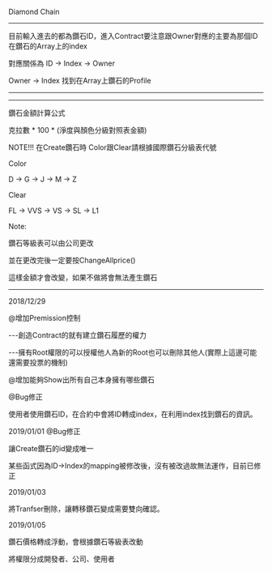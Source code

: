 Diamond Chain
***


目前輸入進去的都為鑽石ID，進入Contract要注意跟Owner對應的主要為那個ID在鑽石的Array上的index


對應關係為
ID -> Index -> Owner 


Owner -> Index 找到在Array上鑽石的Profile

***
***
鑽石金額計算公式

克拉數 * 100 * (淨度與顏色分級對照表金額)

NOTE!!!
在Create鑽石時 Color跟Clear請根據國際鑽石分級表代號

Color 


D -> G -> J -> M -> Z

Clear


FL -> VVS -> VS -> SL -> L1

Note:


鑽石等級表可以由公司更改


並在更改完後一定要按ChangeAllprice()


這樣金額才會改變，如果不做將會無法產生鑽石


***

2018/12/29


@增加Premission控制


  ---創造Contract的就有建立鑽石履歷的權力
  
  
  ---擁有Root權限的可以授權他人為新的Root也可以刪除其他人(實際上這邊可能還需要投票的機制)
  
@增加能夠Show出所有自己本身擁有哪些鑽石

@Bug修正


使用者使用鑽石ID，在合約中會將ID轉成index，在利用index找到鑽石的資訊。

2019/01/01
@Bug修正

讓Create鑽石的id變成唯一


某些函式因為ID->Index的mapping被修改後，沒有被改過故無法運作，目前已修正

2019/01/03

將Tranfser刪除，讓轉移鑽石變成需要雙向確認。

2019/01/05

鑽石價格轉成浮動，會根據鑽石等級表改動

將權限分成開發者、公司、使用者
